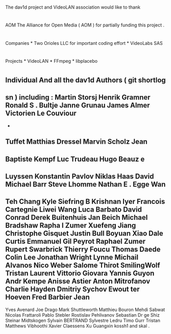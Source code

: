 #
The
dav1d
project
and
VideoLAN
association
would
like
to
thank
#
#
AOM
The
Alliance
for
Open
Media
(
AOM
)
for
partially
funding
this
project
.
#
#
Companies
*
Two
Orioles
LLC
for
important
coding
effort
*
VideoLabs
SAS
#
#
Projects
*
VideoLAN
*
FFmpeg
*
libplacebo
#
#
Individual
And
all
the
dav1d
Authors
(
git
shortlog
-
sn
)
including
:
Martin
Storsj
Henrik
Gramner
Ronald
S
.
Bultje
Janne
Grunau
James
Almer
Victorien
Le
Couviour
-
-
Tuffet
Matthias
Dressel
Marvin
Scholz
Jean
-
Baptiste
Kempf
Luc
Trudeau
Hugo
Beauz
e
-
Luyssen
Konstantin
Pavlov
Niklas
Haas
David
Michael
Barr
Steve
Lhomme
Nathan
E
.
Egge
Wan
-
Teh
Chang
Kyle
Siefring
B
Krishnan
Iyer
Francois
Cartegnie
Liwei
Wang
Luca
Barbato
David
Conrad
Derek
Buitenhuis
Jan
Beich
Michael
Bradshaw
Rapha
l
Zumer
Xuefeng
Jiang
Christophe
Gisquet
Justin
Bull
Boyuan
Xiao
Dale
Curtis
Emmanuel
Gil
Peyrot
Raphael
Zumer
Rupert
Swarbrick
Thierry
Foucu
Thomas
Daede
Colin
Lee
Jonathan
Wright
Lynne
Michail
Alvanos
Nico
Weber
Salome
Thirot
SmilingWolf
Tristan
Laurent
Vittorio
Giovara
Yannis
Guyon
Andr
Kempe
Anisse
Astier
Anton
Mitrofanov
Charlie
Hayden
Dmitriy
Sychov
Ewout
ter
Hoeven
Fred
Barbier
Jean
-
Yves
Avenard
Joe
Drago
Mark
Shuttleworth
Matthieu
Bouron
Mehdi
Sabwat
Nicolas
Frattaroli
Pablo
Stebler
Rostislav
Pehlivanov
Sebastian
Dr
ge
Shiz
Steinar
Midtskogen
Sylvain
BERTRAND
Sylvestre
Ledru
Timo
Gurr
Tristan
Matthews
Vibhoothi
Xavier
Claessens
Xu
Guangxin
kossh1
and
skal
.
